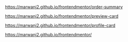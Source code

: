 https://marwanj2.github.io/frontendmentor/order-summary

https://marwanj2.github.io/frontendmentor/preview-card

https://marwanj2.github.io/frontendmentor/profile-card

https://marwanj2.github.io/frontendmentor/
